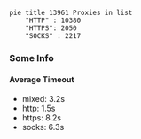
```mermaid
pie title 13961 Proxies in list
    "HTTP" : 10380
    "HTTPS": 2050
    "SOCKS" : 2217
```

### Some Info
#### Average Timeout

- mixed: 3.2s
- http: 1.5s
- https: 8.2s
- socks: 6.3s